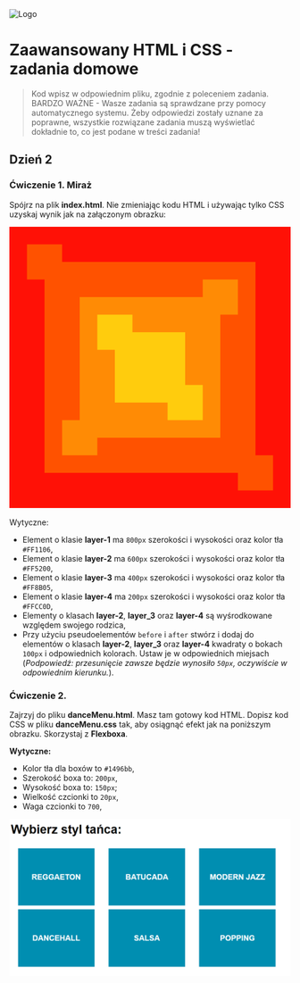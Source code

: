 <img alt="Logo" src="http://coderslab.pl/wp-content/themes/coderslab/svg/logo-coderslab.svg" width="400">

# Zaawansowany HTML i CSS - zadania domowe

> Kod wpisz w odpowiednim pliku, zgodnie z poleceniem zadania. BARDZO WAŻNE - Wasze zadania są sprawdzane przy pomocy automatycznego systemu. Żeby odpowiedzi zostały uznane za poprawne, wszystkie rozwiązane zadania muszą wyświetlać dokładnie to, co jest podane w treści zadania!

## Dzień 2

### Ćwiczenie 1. Miraż

Spójrz na plik __index.html__. Nie zmieniając kodu HTML i używając tylko CSS uzyskaj wynik jak na załączonym obrazku:

![Mirage](images/mirage.png)

Wytyczne:
* Element o klasie __layer-1__ ma ```800px``` szerokości i wysokości oraz kolor tła ```#FF1106```,
* Element o klasie __layer-2__ ma ```600px``` szerokości i wysokości oraz kolor tła ```#FF5200```,
* Element o klasie __layer-3__ ma ```400px``` szerokości i wysokości oraz kolor tła ```#FF8B05```,
* Element o klasie __layer-4__ ma ```200px``` szerokości i wysokości oraz kolor tła ```#FFCC0D```,
* Elementy o klasach __layer-2__, __layer_3__ oraz __layer-4__ są wyśrodkowane względem swojego rodzica,
* Przy użyciu pseudoelementów ```before``` i ```after``` stwórz i dodaj do elementów o klasach
 __layer-2__, __layer_3__ oraz __layer-4__ kwadraty o bokach ```100px``` i odpowiednich kolorach. Ustaw je w odpowiednich miejsach (_Podpowiedź: przesunięcie zawsze będzie wynosiło ```50px```, oczywiście w odpowiednim kierunku._).

### Ćwiczenie 2.

Zajrzyj do pliku __danceMenu.html__. Masz tam gotowy kod HTML.
Dopisz kod CSS w pliku  __danceMenu.css__ tak, aby osiągnąć efekt jak na poniższym obrazku. Skorzystaj z **Flexboxa**.

**Wytyczne:**
* Kolor tła dla boxów to  `#1496bb`,
* Szerokość boxa to: ```200px```,
* Wysokość boxa to: ```150px```;
* Wielkość czcionki to ```20px```,
* Waga czcionki to ```700```,


![Dance](images/danceSchool.png)


